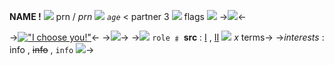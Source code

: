 **NAME !** ![](https://mikejima.crd.co/assets/images/shadow/d7bd1e7e.gif?v=16e7e82c) prn / *prn* ![](https://mikejima.crd.co/assets/images/shadow/be1d6ed9.gif?v=16e7e82c) *`age`*
< partner 3 ![](https://mikejima.crd.co/assets/images/shadow/2e4c7395.gif?v=16e7e82c) flags
![](https://mikejima.crd.co/assets/images/gallery30/065bdbc4.png?v=16e7e82c)
->![](https://nft-metaservice.dappradar.com/api/media/chain/ethereum/contract/0x495f947276749ce646f68ac8c248420045cb7b5e/token/86381357149723624153884910642747857014392673787976188802008440122254674624513)<-

->[!["I choose you!"](https://i.postimg.cc/8PGJ8QWQ/458fdc25f050afa7960dfe3a99f7f58946b761c1.gif)](https://rentry.co/crowtemps)<-
->![](https://mikejima.crd.co/assets/images/gallery30/065bdbc4.png?v=16e7e82c)->
->![](https://mikejima.crd.co/assets/images/shadow/b93d9df8.gif?v=16e7e82c) `role` ﹟ **src** : [Ⅰ](link) , [Ⅱ](link) ![](https://mikejima.crd.co/assets/images/shadow/73debd5a.gif?v=16e7e82c) *x* terms->
->*interests* : info , ~~info~~ , `info` ![](https://mikejima.crd.co/assets/images/shadow/2a6f4ab2.gif?v=16e7e82c)->